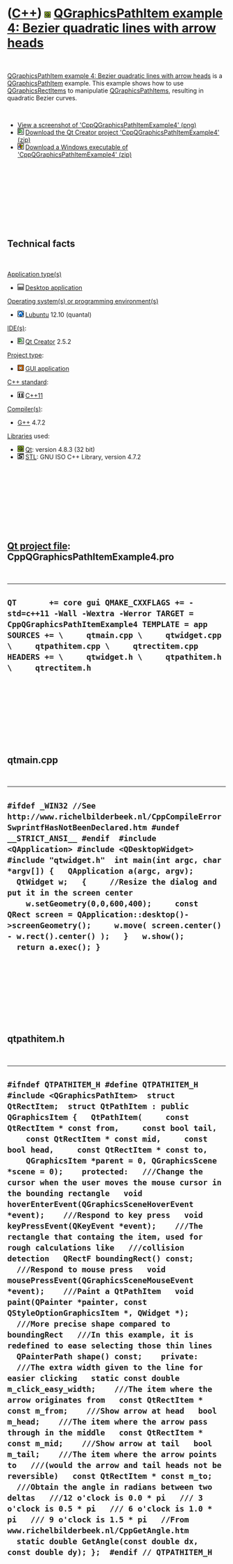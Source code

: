 



 

 

 

 

 

([C++](Cpp.md)) ![Qt](PicQt.png) [QGraphicsPathItem example 4: Bezier quadratic lines with arrow heads](CppQGraphicsPathItemExample4.md)
==========================================================================================================================================

 

[QGraphicsPathItem example 4: Bezier quadratic lines with arrow
heads](CppQGraphicsPathItemExample4.md) is a
[QGraphicsPathItem](CppQGraphicsPathItem.md) example. This example
shows how to use [QGraphicsRectItems](CppQGraphicsRectItem.md) to
manipulatie [QGraphicsPathItems](CppQGraphicsPathItem.md), resulting in
quadratic Bezier curves.

 

-   [View a screenshot of
    'CppQGraphicsPathItemExample4' (png)](CppQGraphicsPathItemExample4.png)
-   ![Qt Creator](PicQtCreator.png) [Download the Qt Creator project
    'CppQGraphicsPathItemExample4' (zip)](CppQGraphicsPathItemExample4.zip)
-   ![Windows](PicWindows.png) [Download a Windows executable of
    'CppQGraphicsPathItemExample4' (zip)](CppQGraphicsPathItemExample4Exe.zip)

 

 

 

 

 

Technical facts
---------------

 

[Application type(s)](CppApplication.md)

-   ![Desktop](PicDesktop.png) [Desktop
    application](CppDesktopApplication.md)

[Operating system(s) or programming environment(s)](CppOs.md)

-   ![Lubuntu](PicLubuntu.png) [Lubuntu](CppLubuntu.md) 12.10 (quantal)

[IDE(s)](CppIde.md):

-   ![Qt Creator](PicQtCreator.png) [Qt Creator](CppQtCreator.md) 2.5.2

[Project type](CppQtProjectType.md):

-   ![GUI](PicGui.png) [GUI application](CppGuiApplication.md)

[C++ standard](CppStandard.md):

-   ![C++11](PicCpp11.png) [C++11](Cpp11.md)

[Compiler(s)](CppCompiler.md):

-   [G++](CppGpp.md) 4.7.2

[Libraries](CppLibrary.md) used:

-   ![Qt](PicQt.png) [Qt](CppQt.md): version 4.8.3 (32 bit)
-   ![STL](PicStl.png) [STL](CppStl.md): GNU ISO C++ Library, version
    4.7.2

 

 

 

 

 

[Qt project file](CppQtProjectFile.md): CppQGraphicsPathItemExample4.pro
-------------------------------------------------------------------------

 

  -----------------------------------------------------------------------------------------------------------------------------------------------------------------------------------------------------------------------------------------------------------------------------------------------
  ` QT       += core gui QMAKE_CXXFLAGS += -std=c++11 -Wall -Wextra -Werror TARGET = CppQGraphicsPathItemExample4 TEMPLATE = app  SOURCES += \     qtmain.cpp \     qtwidget.cpp \     qtpathitem.cpp \     qtrectitem.cpp  HEADERS += \     qtwidget.h \     qtpathitem.h \     qtrectitem.h `
  -----------------------------------------------------------------------------------------------------------------------------------------------------------------------------------------------------------------------------------------------------------------------------------------------

 

 

 

 

 

qtmain.cpp
----------

 

  -----------------------------------------------------------------------------------------------------------------------------------------------------------------------------------------------------------------------------------------------------------------------------------------------------------------------------------------------------------------------------------------------------------------------------------------------------------------------------------------------------------------------------------------------------
  ` #ifdef _WIN32 //See http://www.richelbilderbeek.nl/CppCompileErrorSwprintfHasNotBeenDeclared.htm #undef __STRICT_ANSI__ #endif  #include <QApplication> #include <QDesktopWidget> #include "qtwidget.h"  int main(int argc, char *argv[]) {   QApplication a(argc, argv);   QtWidget w;   {     //Resize the dialog and put it in the screen center     w.setGeometry(0,0,600,400);     const QRect screen = QApplication::desktop()->screenGeometry();     w.move( screen.center() - w.rect().center() );   }   w.show();   return a.exec(); } `
  -----------------------------------------------------------------------------------------------------------------------------------------------------------------------------------------------------------------------------------------------------------------------------------------------------------------------------------------------------------------------------------------------------------------------------------------------------------------------------------------------------------------------------------------------------

 

 

 

 

 

qtpathitem.h
------------

 

  -------------------------------------------------------------------------------------------------------------------------------------------------------------------------------------------------------------------------------------------------------------------------------------------------------------------------------------------------------------------------------------------------------------------------------------------------------------------------------------------------------------------------------------------------------------------------------------------------------------------------------------------------------------------------------------------------------------------------------------------------------------------------------------------------------------------------------------------------------------------------------------------------------------------------------------------------------------------------------------------------------------------------------------------------------------------------------------------------------------------------------------------------------------------------------------------------------------------------------------------------------------------------------------------------------------------------------------------------------------------------------------------------------------------------------------------------------------------------------------------------------------------------------------------------------------------------------------------------------------------------------------------------------------------------------------------------------------------------------------------------------------------------------------------------------------------------------------------------------------------------------------------------------------------------------
  ` #ifndef QTPATHITEM_H #define QTPATHITEM_H  #include <QGraphicsPathItem>  struct QtRectItem;  struct QtPathItem : public QGraphicsItem {   QtPathItem(     const QtRectItem * const from,     const bool tail,     const QtRectItem * const mid,     const bool head,     const QtRectItem * const to,     QGraphicsItem *parent = 0, QGraphicsScene *scene = 0);    protected:   ///Change the cursor when the user moves the mouse cursor in the bounding rectangle   void hoverEnterEvent(QGraphicsSceneHoverEvent *event);    ///Respond to key press   void keyPressEvent(QKeyEvent *event);    ///The rectangle that containg the item, used for rough calculations like   ///collision detection   QRectF boundingRect() const;    ///Respond to mouse press   void mousePressEvent(QGraphicsSceneMouseEvent *event);    ///Paint a QtPathItem   void paint(QPainter *painter, const QStyleOptionGraphicsItem *, QWidget *);    ///More precise shape compared to boundingRect   ///In this example, it is redefined to ease selecting those thin lines   QPainterPath shape() const;    private:   ///The extra width given to the line for easier clicking   static const double m_click_easy_width;    ///The item where the arrow originates from   const QtRectItem * const m_from;    ///Show arrow at head   bool m_head;    ///The item where the arrow pass through in the middle   const QtRectItem * const m_mid;    ///Show arrow at tail   bool m_tail;    ///The item where the arrow points to   ///(would the arrow and tail heads not be reversible)   const QtRectItem * const m_to;    ///Obtain the angle in radians between two deltas   ///12 o'clock is 0.0 * pi   /// 3 o'clock is 0.5 * pi   /// 6 o'clock is 1.0 * pi   /// 9 o'clock is 1.5 * pi   //From www.richelbilderbeek.nl/CppGetAngle.htm   static double GetAngle(const double dx, const double dy); };  #endif // QTPATHITEM_H `
  -------------------------------------------------------------------------------------------------------------------------------------------------------------------------------------------------------------------------------------------------------------------------------------------------------------------------------------------------------------------------------------------------------------------------------------------------------------------------------------------------------------------------------------------------------------------------------------------------------------------------------------------------------------------------------------------------------------------------------------------------------------------------------------------------------------------------------------------------------------------------------------------------------------------------------------------------------------------------------------------------------------------------------------------------------------------------------------------------------------------------------------------------------------------------------------------------------------------------------------------------------------------------------------------------------------------------------------------------------------------------------------------------------------------------------------------------------------------------------------------------------------------------------------------------------------------------------------------------------------------------------------------------------------------------------------------------------------------------------------------------------------------------------------------------------------------------------------------------------------------------------------------------------------------------------

 

 

 

 

 

qtpathitem.cpp
--------------

 

  -----------------------------------------------------------------------------------------------------------------------------------------------------------------------------------------------------------------------------------------------------------------------------------------------------------------------------------------------------------------------------------------------------------------------------------------------------------------------------------------------------------------------------------------------------------------------------------------------------------------------------------------------------------------------------------------------------------------------------------------------------------------------------------------------------------------------------------------------------------------------------------------------------------------------------------------------------------------------------------------------------------------------------------------------------------------------------------------------------------------------------------------------------------------------------------------------------------------------------------------------------------------------------------------------------------------------------------------------------------------------------------------------------------------------------------------------------------------------------------------------------------------------------------------------------------------------------------------------------------------------------------------------------------------------------------------------------------------------------------------------------------------------------------------------------------------------------------------------------------------------------------------------------------------------------------------------------------------------------------------------------------------------------------------------------------------------------------------------------------------------------------------------------------------------------------------------------------------------------------------------------------------------------------------------------------------------------------------------------------------------------------------------------------------------------------------------------------------------------------------------------------------------------------------------------------------------------------------------------------------------------------------------------------------------------------------------------------------------------------------------------------------------------------------------------------------------------------------------------------------------------------------------------------------------------------------------------------------------------------------------------------------------------------------------------------------------------------------------------------------------------------------------------------------------------------------------------------------------------------------------------------------------------------------------------------------------------------------------------------------------------------------------------------------------------------------------------------------------------------------------------------------------------------------------------------------------------------------------------------------------------------------------------------------------------------------------------------------------------------------------------------------------------------------------------------------------------------------------------------------------------------------------------------------------------------------------------------------------------------------------------------------------------------------------------------------------------------------------------------------------------------------------------------------------------------------------------------------------------------------------------------------------------------------------------------------------------------------------------------------------------------------------------------------------------------------------------------------------------------------------------------------------------------------------------------------------------------------------------------------------------------------------------------------------------------------------------------------------------------------------------------------------------------------------------------------------------------------------------------------------------------------------------------------------------------------------------------------------------------------------------------------------------------------------------------------------------------------------------------------------------------------------------------------------------------------------------------------------------------------------------------------------------------------------------------------------------------------------------------------------------------------------------------------------------------------------------------------------------------------------------------------------------------------------------------------------------------------------------------------------------------------------------------------------------------------------------------------------------------------------------------------------------------------------------------------------------------------------------------------------------------------------------------------------------------------------------------------------------------------------------------------
  ` #ifdef _WIN32 //See http://www.richelbilderbeek.nl/CppCompileErrorSwprintfHasNotBeenDeclared.htm #undef __STRICT_ANSI__ #endif  //#include own header file as first substantive line of code, from: // * John Lakos. Large-Scale C++ Software Design. 1996. ISBN: 0-201-63362-0. Section 3.2, page 110 #include "qtpathitem.h"  #include <cassert> #include <cmath>  #include <QCursor> #include <QGraphicsSceneMouseEvent> #include <QKeyEvent> #include <QPainter>  #include "qtrectitem.h"  const double QtPathItem::m_click_easy_width = 10.0;  QtPathItem::QtPathItem(   const QtRectItem * const from,   const bool tail,   const QtRectItem * const mid,   const bool head,   const QtRectItem * const to,   QGraphicsItem *parent, QGraphicsScene *scene)   : QGraphicsItem(parent,scene),     m_from(from),     m_head(head),     m_mid(mid),     m_tail(tail),     m_to(to) {   this->setFlags(QGraphicsItem::ItemIsSelectable);    assert(!(flags() & QGraphicsItem::ItemIsMovable) );   assert( (flags() & QGraphicsItem::ItemIsSelectable) );    //Accept enterHoverEvents   this->setAcceptHoverEvents(true);    //Put this arrow item under the rect   this->setZValue(mid->zValue() - 1.0); }  QRectF QtPathItem::boundingRect() const {   return shape().boundingRect(); }  double QtPathItem::GetAngle(const double dx, const double dy) {   return M_PI - (std::atan(dx/dy)); }  void QtPathItem::hoverEnterEvent(QGraphicsSceneHoverEvent *) {   this->setCursor(QCursor(Qt::PointingHandCursor)); }  void QtPathItem::keyPressEvent(QKeyEvent *event) {   switch (event->key())   {     case Qt::Key_F1:     case Qt::Key_1:     case Qt::Key_T:     case Qt::Key_Minus:       m_tail = !m_tail;       this->update();       break;     case Qt::Key_F2:     case Qt::Key_2:     case Qt::Key_H:     case Qt::Key_Plus:       m_head = !m_head;       this->update();       break;     default:       break;   }   QGraphicsItem::keyPressEvent(event); }  void QtPathItem::mousePressEvent(QGraphicsSceneMouseEvent *event) {   if (event->modifiers() & Qt::ShiftModifier)   {     if ((event->pos() - this->m_from->pos()).manhattanLength() < 10.0)     {       m_tail = !m_tail;       this->update();     }     else if ((event->pos() - this->m_to->pos()).manhattanLength() < 10.0)     {       m_head = !m_head;       this->update();     }   }   QGraphicsItem::mousePressEvent(event); }   //void QtPathItem::paint(QPainter *painter, const QStyleOptionGraphicsItem *option, QWidget *widget) void QtPathItem::paint(QPainter *painter, const QStyleOptionGraphicsItem *, QWidget *) {   painter->setRenderHint(QPainter::Antialiasing);    if (this->isSelected())   {     const QColor color(255,0,0);     QPen pen;     pen.setColor(color);     pen.setWidth(3);     painter->setPen(pen);   }   else   {     const QColor color(0,0,0);     QPen pen;     pen.setColor(color);     pen.setWidth(1);     painter->setPen(pen);   }    QPainterPath curve;   curve.moveTo(m_from->pos());   //Line must go _though_ mid pos, instead of using it as a virtual hinge point   //Solution:   // - define point 'center' as the middle between from and to   // - define point 'beyond' as the mirror point of 'center', using mid_pos as a mirror   const QPointF center((m_from->pos() + m_to->pos()) / 2.0);   const double dx_mid_center = m_mid->pos().x() - center.x();   const double dy_mid_center = m_mid->pos().y() - center.y();   const QPointF beyond(center.x() + dx_mid_center + dx_mid_center, center.y() + dy_mid_center + dy_mid_center);   curve.quadTo(beyond,m_to->pos());   painter->drawPath(curve);     {      const double sz = 10.0; //pixels     if (m_tail)     {       //The angle from midpoint to tail       //Thanks goes out to Toine van den Bogaart and Theo van den Bogaart for being happy to help with the math       const double dx = beyond.x() - m_from->pos().x();       const double dy = beyond.y() - m_from->pos().y();       double angle = GetAngle(dx,dy);       if (dy >= 0.0) angle = (1.0 * M_PI) + angle;       const QPointF p0 = m_from->pos();       const QPointF p1         = p0 + QPointF(            std::sin(angle + M_PI + (M_PI * 0.1)) * sz,           -std::cos(angle + M_PI + (M_PI * 0.1)) * sz);       const QPointF p2         = p0 + QPointF(            std::sin(angle + M_PI - (M_PI * 0.1)) * sz,           -std::cos(angle + M_PI - (M_PI * 0.1)) * sz);       painter->drawPolygon(QPolygonF() << p0 << p1 << p2);     }     if (m_head)     {       //The angle from midpoint to head       const double dx = m_to->pos().x() - beyond.x();       const double dy = m_to->pos().y() - beyond.y();       double angle = GetAngle(dx,dy);       if (dy >= 0.0) angle = (1.0 * M_PI) + angle;        const QPointF p0 = m_to->pos();       const QPointF p1         = p0 + QPointF(            std::sin(angle +  0.0 + (M_PI * 0.1)) * sz,           -std::cos(angle +  0.0 + (M_PI * 0.1)) * sz);       const QPointF p2         = p0 + QPointF(            std::sin(angle +  0.0 - (M_PI * 0.1)) * sz,           -std::cos(angle +  0.0 - (M_PI * 0.1)) * sz);        painter->drawPolygon(QPolygonF() << p0 << p1 << p2);     }   }   //QGraphicsItem::paint(painter,option,widget);   //this->update(); }  QPainterPath QtPathItem::shape() const {   QPainterPath path;   //Line must go _though_ mid pos, instead of using it as a virtual hinge point   //Solution:   // - define point p as the middle between from and to   // - define point q as the mirror point of q, using mid_pos as a mirror   path.moveTo(m_from->pos());   const QPointF p((m_from->pos() + m_to->pos()) / 2.0);   const double dx = m_mid->pos().x() - p.x();   const double dy = m_mid->pos().y() - p.y();   const QPointF q(p.x() + dx + dx, p.y() + dy + dy);   path.quadTo(q,m_to->pos());    QPainterPathStroker stroker;   stroker.setWidth(m_click_easy_width);   return stroker.createStroke(path); } `
  -----------------------------------------------------------------------------------------------------------------------------------------------------------------------------------------------------------------------------------------------------------------------------------------------------------------------------------------------------------------------------------------------------------------------------------------------------------------------------------------------------------------------------------------------------------------------------------------------------------------------------------------------------------------------------------------------------------------------------------------------------------------------------------------------------------------------------------------------------------------------------------------------------------------------------------------------------------------------------------------------------------------------------------------------------------------------------------------------------------------------------------------------------------------------------------------------------------------------------------------------------------------------------------------------------------------------------------------------------------------------------------------------------------------------------------------------------------------------------------------------------------------------------------------------------------------------------------------------------------------------------------------------------------------------------------------------------------------------------------------------------------------------------------------------------------------------------------------------------------------------------------------------------------------------------------------------------------------------------------------------------------------------------------------------------------------------------------------------------------------------------------------------------------------------------------------------------------------------------------------------------------------------------------------------------------------------------------------------------------------------------------------------------------------------------------------------------------------------------------------------------------------------------------------------------------------------------------------------------------------------------------------------------------------------------------------------------------------------------------------------------------------------------------------------------------------------------------------------------------------------------------------------------------------------------------------------------------------------------------------------------------------------------------------------------------------------------------------------------------------------------------------------------------------------------------------------------------------------------------------------------------------------------------------------------------------------------------------------------------------------------------------------------------------------------------------------------------------------------------------------------------------------------------------------------------------------------------------------------------------------------------------------------------------------------------------------------------------------------------------------------------------------------------------------------------------------------------------------------------------------------------------------------------------------------------------------------------------------------------------------------------------------------------------------------------------------------------------------------------------------------------------------------------------------------------------------------------------------------------------------------------------------------------------------------------------------------------------------------------------------------------------------------------------------------------------------------------------------------------------------------------------------------------------------------------------------------------------------------------------------------------------------------------------------------------------------------------------------------------------------------------------------------------------------------------------------------------------------------------------------------------------------------------------------------------------------------------------------------------------------------------------------------------------------------------------------------------------------------------------------------------------------------------------------------------------------------------------------------------------------------------------------------------------------------------------------------------------------------------------------------------------------------------------------------------------------------------------------------------------------------------------------------------------------------------------------------------------------------------------------------------------------------------------------------------------------------------------------------------------------------------------------------------------------------------------------------------------------------------------------------------------------------------------------------------------------------------------------------------------------------------------

 

 

 

 

 

qtrectitem.h
------------

 

  ---------------------------------------------------------------------------------------------------------------------------------------------------------------------------------------------------------------------------------------------------------------------------------------------------------------------------------------------------------------------------------------
  ` #ifndef QTRECTITEM_H #define QTRECTITEM_H  #include <QGraphicsRectItem> #include <boost/signals2.hpp>  struct QtRectItem : public QGraphicsRectItem {   QtRectItem(QGraphicsItem *parent = 0, QGraphicsScene *scene = 0);    boost::signals2::signal<void()> m_signal_mouse_move;   protected:   void mouseMoveEvent(QGraphicsSceneMouseEvent *event); };  #endif // QTRECTITEM_H `
  ---------------------------------------------------------------------------------------------------------------------------------------------------------------------------------------------------------------------------------------------------------------------------------------------------------------------------------------------------------------------------------------

 

 

 

 

 

qtrectitem.cpp
--------------

 

  -----------------------------------------------------------------------------------------------------------------------------------------------------------------------------------------------------------------------------------------------------------------------------------------------------------------------------------------------------------------------------------------------------------------------------------------------------------------------------------------------------------------------------------------------------------------------------------------------------------------------------------------------------------------------------------------------------------------------------------------------------------------------------
  ` #ifdef _WIN32 //See http://www.richelbilderbeek.nl/CppCompileErrorSwprintfHasNotBeenDeclared.htm #undef __STRICT_ANSI__ #endif  //#include own header file as first substantive line of code, from: // * John Lakos. Large-Scale C++ Software Design. 1996. ISBN: 0-201-63362-0. Section 3.2, page 110 #include "qtrectitem.h"  QtRectItem::QtRectItem(QGraphicsItem *parent, QGraphicsScene *scene)  : QGraphicsRectItem(parent,scene) {   this->setFlags(       QGraphicsItem::ItemIsSelectable     | QGraphicsItem::ItemIsMovable);    const double length = 4;   this->setRect(-length/2.0,-length/2.0,length,length); }  void QtRectItem::mouseMoveEvent(QGraphicsSceneMouseEvent *event) {   m_signal_mouse_move();   QGraphicsRectItem::mouseMoveEvent(event); } `
  -----------------------------------------------------------------------------------------------------------------------------------------------------------------------------------------------------------------------------------------------------------------------------------------------------------------------------------------------------------------------------------------------------------------------------------------------------------------------------------------------------------------------------------------------------------------------------------------------------------------------------------------------------------------------------------------------------------------------------------------------------------------------------

 

 

 

 

 

qtwidget.h
----------

 

  -------------------------------------------------------------------------------------------------------------------------------------------------------------------------------------------------------------------------------------------
  ` #ifndef QTWIDGET_H #define QTWIDGET_H  #include <QGraphicsView>  ///The widget holding the items struct QtWidget : public QGraphicsView {   QtWidget(QWidget *parent = 0);    private:   void OnMouseMove(); };  #endif // QTWIDGET_H `
  -------------------------------------------------------------------------------------------------------------------------------------------------------------------------------------------------------------------------------------------

 

 

 

 

 

qtwidget.cpp
------------

 

  -------------------------------------------------------------------------------------------------------------------------------------------------------------------------------------------------------------------------------------------------------------------------------------------------------------------------------------------------------------------------------------------------------------------------------------------------------------------------------------------------------------------------------------------------------------------------------------------------------------------------------------------------------------------------------------------------------------------------------------------------------------------------------------------------------------------------------------------------------------------------------------------------------------------------------------------------------------------------------------------------------------------------------------------------------------------------------------------------------------------------------------------------------------------------------------------------------------------------------------------------------------------------------------------------------------------------------------------------------------------------------------------------------
  ` #ifdef _WIN32 //See http://www.richelbilderbeek.nl/CppCompileErrorSwprintfHasNotBeenDeclared.htm #undef __STRICT_ANSI__ #endif  //#include own header file as first substantive line of code, from: // * John Lakos. Large-Scale C++ Software Design. 1996. ISBN: 0-201-63362-0. Section 3.2, page 110 #include "qtwidget.h"   #include <cassert> #include <cmath> #include <QGraphicsScene> #include "qtrectitem.h" #include "qtpathitem.h"  QtWidget::QtWidget(QWidget *parent)   : QGraphicsView(new QGraphicsScene,parent) {   const int n_items = 18;   std::vector<QtRectItem *> rects;    for (int i=0; i!=n_items; ++i)   {     const double angle = 2.0 * M_PI * (static_cast<double>(i) / static_cast<double>(n_items));     const double x1 =  std::sin(angle) * 100.0;     const double y1 = -std::cos(angle) * 100.0;     QtRectItem * const rect = new QtRectItem;     rect->setPos(x1,y1);     scene()->addItem(rect);     rects.push_back(rect);     rect->m_signal_mouse_move.connect(       boost::bind(&QtWidget::OnMouseMove,this));   }   for (int i=0; i<n_items-2; i+=3)   {     assert(i + 2 < n_items);     QtPathItem * const item = new QtPathItem(       rects[(i+0) % n_items],       false,       rects[(i+1) % n_items],       true,       rects[(i+2) % n_items]);     scene()->addItem(item);   } }  void QtWidget::OnMouseMove() {   this->scene()->update(); } `
  -------------------------------------------------------------------------------------------------------------------------------------------------------------------------------------------------------------------------------------------------------------------------------------------------------------------------------------------------------------------------------------------------------------------------------------------------------------------------------------------------------------------------------------------------------------------------------------------------------------------------------------------------------------------------------------------------------------------------------------------------------------------------------------------------------------------------------------------------------------------------------------------------------------------------------------------------------------------------------------------------------------------------------------------------------------------------------------------------------------------------------------------------------------------------------------------------------------------------------------------------------------------------------------------------------------------------------------------------------------------------------------------------------

 

 

 

 

 

crosscompiletowindows.sh
------------------------

 

  --------------------------------------------------------------------------------------------------------------------------------------------------------------------------------------------------------------------------------------------------------------------------------------------
  ` #!/bin/sh #From http://richelbilderbeek.nl/CppQtCrosscompileToWindowsExample15.htm  echo "Cross compiling to Windows: developer version"  echo "1/2: Creating Windows makefile" i686-pc-mingw32-qmake CppQGraphicsPathItemExample4.pro  echo "2/2: making makefile"  make  echo "Done" `
  --------------------------------------------------------------------------------------------------------------------------------------------------------------------------------------------------------------------------------------------------------------------------------------------

 

 

 

 

 





 




This page has been created by the [tool](Tools.md)
[CodeToHtml](ToolCodeToHtml.md)
